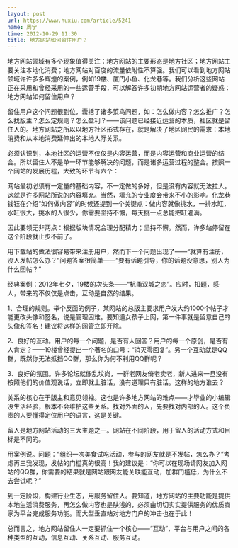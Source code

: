 ```yaml
---
layout: post
url: https://www.huxiu.com/article/5241
name: 周宁
time: 2012-10-29 11:30
title: 地方网站如何留住用户？
---
```

地方网站领域有多个现象值得关注：地方网站的主要形态是地方社区；地方网站主要关注本地化消费；地方网站对百度的流量依附性不算强。我们可以看到地方网站领域许许多多辉煌的案例，例如19楼、厦门小鱼、化龙巷等。我们分析这些网站正在采用和曾经采用的一些运营手段，可以解答许多初期地方网站运营者的疑惑：地方网站如何留住用户？

留住用户这个问题很到位，囊括了诸多菜鸟问题，如：怎么做内容？怎么推广？怎么找版主？怎么定规则？怎么盈利？——该问题已经接近运营的本质，社区就是留住人的。地方网站之所以以地方社区形式存在，就是解决了地区网民的需求：本地消费和从本地消费延伸出的本地人际关系。

必须认识到，本地社区的运营不仅仅是内容运营，而是内容运营和商业运营的结合。所以留住人不是单一环节能够解决的问题，而是诸多运营过程的整合。按照一个网站的发展历程，大致的环节有六个：

网站最初必须有一定量的基础内容，不一定做的多好，但是没有内容就无法拉人。这就是许多网站所说的内容填充。当然，填充的专业度会带来不小的影响。化龙巷钱钰在介绍“如何做内容”的时候还提到一个关键点：做内容就像挑水，一排水缸，水缸很大，挑水的人很少，你需要坚持不懈，每天挑一点总能把缸灌满。

因此要领无非两点：根据版块情况合理分配精力；坚持不懈。然而，许多站停留在这个阶段就止步不前了。

用下载站的做法很容易带来注册用户，然而下一个问题出现了——“就算有注册，没人发帖怎么办？”问题答案很简单——“要有话题引导，你的话题没意思，别人为什么回帖？”

经典案例：2012年七夕，19楼的次头条——“杭甬双城之恋”。应时，扣题，感人，带来的不仅仅是点击，互动是自然的结果。

1、合理的规则。举个反面的例子，某网站的总版主要求用户发大约1000个帖子才能更改头像和签名，说是管理困难。要知道女孩子上网，第一件事就是留意自己的头像和签名！建议将这样的网管立即开除。

2、良好的互动。用户的每一个问题，是否有人回答？用户的每一个原创，是否有人肯定？——19楼曾经提出一个著名的口号：“消灭零回复”。另一个互动就是QQ群，既然你无法抵挡QQ群，那么你为何不利用QQ群呢？

3、良好的氛围。许多论坛就像乱坟岗，一群老网友倚老卖老，新人进来一旦没有按照他们的价值观说话，立即就上脏话，没有道理只有脏话。这样的地方谁去？

关系的核心在于版主和意见领袖。这也是许多地方网站的难点——才毕业的小编辑没生活经验，根本不会维护这些关系。找对外面的人，先要找对内部的人。这个负责的人要懂得定位用户的语言，这是关键。

留人是地方网站活动的三大主题之一。网站在不同阶段，用于留人的活动方式和目标是不同的。

用案例说。问题：“组织一次美食试吃活动，参与的网友就是不发帖，怎么办？”考虑再三我发现，发帖的门槛真的很高！我的建议是：“你可以在现场请网友加入网站的QQ群，你需要的结果就是网站跟网友能关联能互动，加群门槛低，为什么不去尝试呢？”

到一定阶段，构建行业生态，用服务留住人。要知道，地方网站的主要功能是提供本地生活消费服务，再怎么做内容也是肤浅的，必须由切切实实提供服务的优质商家为平台完成服务功能。而大型垂直站对地方门户的冲击也在于此！

总而言之，地方网站留住人一定要抓住一个核心——“互动”，平台与用户之间的各种类型的互动，信息互动、关系互动、服务互动。

